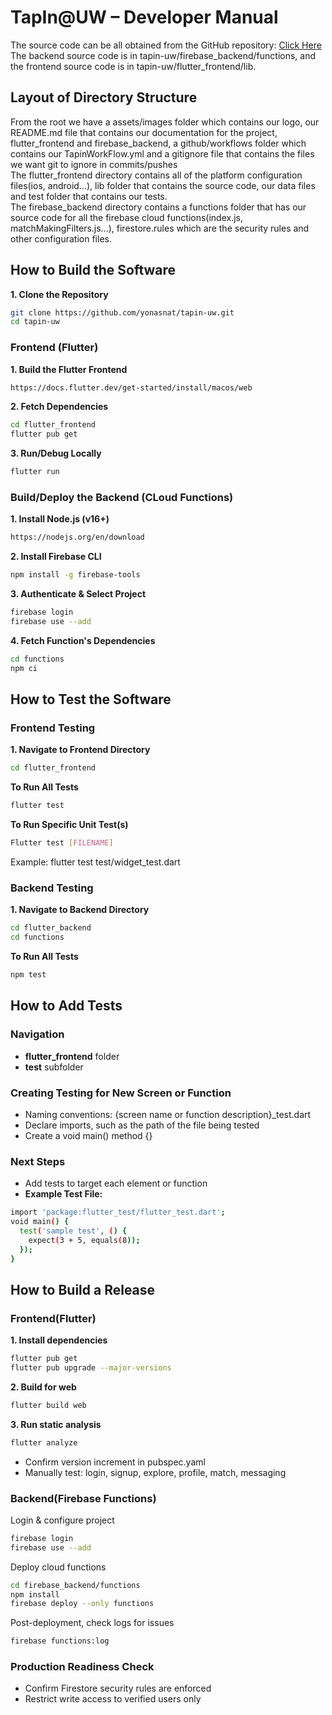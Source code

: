 # TapIn@UW – Developer Manual
The source code can be all obtained from the GitHub repository: [Click Here](https://github.com/yonasnat/tapin-uw) <br /> 
The backend source code is in tapin-uw/firebase_backend/functions, and the frontend source code is in tapin-uw/flutter_frontend/lib.

## Layout of Directory Structure
From the root we have a assets/images folder which contains our logo, our  README.md  file that contains our documentation for the project, flutter_frontend and firebase_backend, a github/workflows folder which contains our TapinWorkFlow.yml and a gitignore file that contains the files we want git to ignore in commits/pushes <br /> 
The flutter_frontend directory contains all of the platform configuration files(ios, android…), lib folder that contains the source code, our data files  and test folder that contains our tests. <br /> 
The firebase_backend directory contains a functions folder that has our source code for all the firebase cloud functions(index.js, matchMakingFilters.js…), firestore.rules which are the security rules and other configuration files.

## How to Build the Software
**1. Clone the Repository**
```bash
git clone https://github.com/yonasnat/tapin-uw.git
cd tapin-uw
```

### Frontend (Flutter)
**1. Build the Flutter Frontend**
```bash
https://docs.flutter.dev/get-started/install/macos/web
```
**2. Fetch Dependencies**
```bash
cd flutter_frontend
flutter pub get
```
**3. Run/Debug Locally**
```bash
flutter run
```

### Build/Deploy the Backend (CLoud Functions)
**1. Install Node.js (v16+)**
```bash
https://nodejs.org/en/download
```
**2. Install Firebase CLI**
```bash
npm install -g firebase-tools
```
**3. Authenticate & Select Project**
```bash
firebase login
firebase use --add
```
**4. Fetch Function's Dependencies**
```bash
cd functions
npm ci
```

## How to Test the Software
### Frontend Testing
**1. Navigate to Frontend Directory**
```bash
cd flutter_frontend
```
**To Run All Tests**
```bash
flutter test
```
**To Run Specific Unit Test(s)**
```bash
Flutter test [FILENAME]
```
Example: flutter test test/widget_test.dart

### Backend Testing
**1. Navigate to Backend Directory**
```bash
cd flutter_backend
cd functions
```
**To Run All Tests**
```bash
npm test
```

## How to Add Tests
### Navigation 
- **flutter_frontend** folder
- **test** subfolder
### Creating Testing for New Screen or Function
- Naming conventions: {screen name or function description}_test.dart
- Declare imports, such as the path of the file being tested
- Create a void main() method {}
### Next Steps
- Add tests to target each element or function
- **Example Test File:**
```bash
import 'package:flutter_test/flutter_test.dart';
void main() {
  test('sample test', () {
    expect(3 + 5, equals(8));
  });
}
```

## How to Build a Release
### Frontend(Flutter)
**1. Install dependencies**
```bash
flutter pub get
flutter pub upgrade --major-versions 
```

**2. Build for web**
```bash
flutter build web
```

**3. Run static analysis**
```bash
flutter analyze
```
- Confirm version increment in pubspec.yaml
- Manually test: login, signup, explore, profile, match, messaging 

### Backend(Firebase Functions)
Login & configure project
```bash
firebase login
firebase use --add
```

Deploy cloud functions
```bash
cd firebase_backend/functions
npm install
firebase deploy --only functions
```

Post-deployment, check logs for issues
```bash
firebase functions:log     
```

### Production Readiness Check
- Confirm Firestore security rules are enforced
- Restrict write access to verified users only


